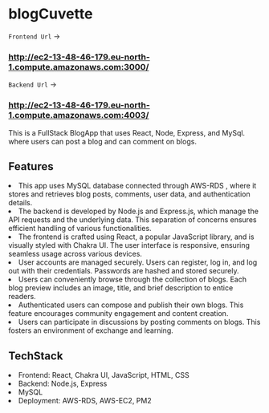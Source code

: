  # **blogCuvette**
 `Frontend Url` -> <h3>http://ec2-13-48-46-179.eu-north-1.compute.amazonaws.com:3000/</h3>
 `Backend Url` -> <h3>http://ec2-13-48-46-179.eu-north-1.compute.amazonaws.com:4003/</h3>
 
This is a FullStack BlogApp that uses React, Node, Express, and MySql. where users can post a blog and can comment on blogs.
<h2>Features</h2>
<li>This app uses MySQL database connected through AWS-RDS , where it stores and retrieves blog posts, comments, user data, and authentication details.</li>
<li>The backend is developed by Node.js and Express.js, which manage the API requests and the underlying data. This separation of concerns ensures efficient handling of various functionalities.</li>
<li>The frontend is crafted using React, a popular JavaScript library, and is visually styled with Chakra UI. The user interface is responsive, ensuring seamless usage across various devices.</li>
<li>User accounts are managed securely. Users can register, log in, and log out with their credentials. Passwords are hashed and stored securely.</li>
<li>Users can conveniently browse through the collection of blogs. Each blog preview includes an image, title, and brief description to entice readers.</li>
<li>Authenticated users can compose and publish their own blogs. This feature encourages community engagement and content creation.</li>
<li>Users can participate in discussions by posting comments on blogs. This fosters an environment of exchange and learning.</li>



<h2>TechStack</h2>
<li>Frontend: React, Chakra UI, JavaScript, HTML, CSS</li>
<li>Backend: Node.js, Express</li>
<li>MySQL</li>
<li>Deployment: AWS-RDS, AWS-EC2, PM2</li>



